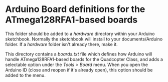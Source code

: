 # Arduino Board definitions for the ATmega128RFA1-based boards

This folder should be added to a *hardware* directory within your Arduino sketchbook. Normally the sketchbook will install to your documents/Arduino folder. If a *hardware* folder isn't already there, make it.

This directory contains a *boards.txt* file which defines how Arduino will handle ATmega128RFA1-based boards for the Quadcopter Class, and adds a selectable option under the *Tools > Board* menu. When you open the Arduino ID (close and reopen if it's already open), this option should be added to the menu.